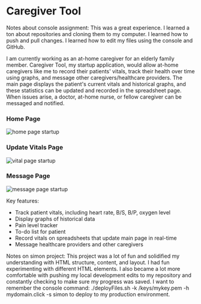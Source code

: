 # Caregiver Tool

Notes about console assignment: 
This was a great experience. I learned a ton about repositories and cloning them to my computer. I learned how to push and pull changes. I learned how to edit my files using the console and GitHub. 

I am currently working as an at-home caregiver for an elderly family member. Caregiver Tool, my startup application, would allow at-home caregivers like me to record their patients' vitals, track their health over time using graphs, and message other caregivers/healthcare providers. The main page displays the patient's current vitals and historical graphs, and these statistics can be updated and recorded in the spreadsheet page. When issues arise, a doctor, at-home nurse, or fellow caregiver can be messaged and notified. 
### Home Page
![home page startup](https://user-images.githubusercontent.com/103865040/215246968-b3897a16-16a9-47d4-8e2c-9ba4baf5ac13.PNG)
### Update Vitals Page
![vital page startup](https://user-images.githubusercontent.com/103865040/215243414-3198165b-478a-4792-b6b7-c0d33d383023.PNG)
### Message Page
![message page startup](https://user-images.githubusercontent.com/103865040/215243409-81221f11-03d5-47c2-8c0b-af6130c2e965.PNG)

Key features:
* Track patient vitals, including heart rate, B/S, B/P, oxygen level
* Display graphs of historical data
* Pain level tracker
* To-do list for patient
* Record vitals on spreadsheets that update main page in real-time
* Message healthcare providers and other caregivers

Notes on simon project:
This project was a lot of fun and solidified my understanding with HTML structure, content, and layout. I had fun experimenting with different HTML elements. I also became a lot more comfortable with pushing my local development edits to my repository and constantly checking to make sure my progress was saved. I want to remember the console command: ./deployFiles.sh -k /keys/mykey.pem -h mydomain.click -s simon to deploy to my production environment. 
